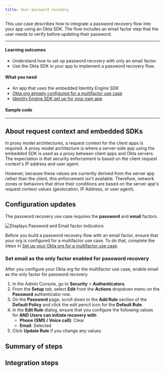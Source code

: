 ```yaml
---
title: User password recovery
---
```


<ApiLifecycle access="ie" />

This use case describes how to integrate a password recovery flow into your app using an Okta SDK. The flow includes an email factor step that the user needs to verify before updating their password.

---

#### Learning outcomes

* Understand how to set up password recovery with only an email factor.
* Use the Okta SDK in your app to implement a password recovery flow.

#### What you need

* An app that uses the embedded Identity Engine SDK
* [Okta org already configured for a multifactor use case](/docs/guides/set-up-org/#set-up-your-okta-org-for-a-multifactor-use-case)
* [Identity Engine SDK set up for your own app](/docs/guides/oie-embedded-common-download-setup-app/)

#### Sample code

<StackSnippet snippet="samplecode" />

---

## About request context and embedded SDKs

In proxy model architectures, a request context for the client apps is required. A proxy model architecture is where a server-side app using the embedded SDK is used as a proxy between client apps and Okta servers. The expectation is that security enforcement is based on the client request context's IP address and user agent.

However, because these values are currently derived from the server app rather than the client, this enforcement isn't available. Therefore, network zones or behaviors that drive their conditions are based on the server app's request context values (geolocation, IP Address, or user agent).

## Configuration updates

The password recovery use case requires the **password** and **email** factors.

<div class="half">

![Displays Password and Email factor indicators](/img/oie-embedded-sdk/factor-password-email.png)

</div>

Before you build a password recovery flow with an email factor, ensure that your org is configured for a multifactor use case. To do that, complete the steps in [Set up your Okta org for a multifactor use case](/docs/guides/set-up-org/#set-up-your-okta-org-for-a-multifactor-use-case).

### Set email as the only factor enabled for password recovery

After you configure your Okta org for the multifactor use case, enable email as the only factor for password recovery.

1. In the Admin Console, go to **Security** > **Authenticators**.
1. From the **Setup** tab, select **Edit** from the **Actions** dropdown menu on the **Password** authenticator row.
1. On the **Password** page, scroll down to the **Add Rule** section of the **Default Policy** and click
   the edit pencil icon for the **Default Rule**.
1. In the **Edit Rule** dialog, ensure that you configure the following values for **AND Users can initiate recovery with**:
   * **Phone (SMS / Voice call)**: Clear
   * **Email**: Selected
1. Click **Update Rule** if you change any values.

## Summary of steps

<StackSnippet snippet="summaryofsteps" />

## Integration steps

<StackSnippet snippet="integrationsteps" />